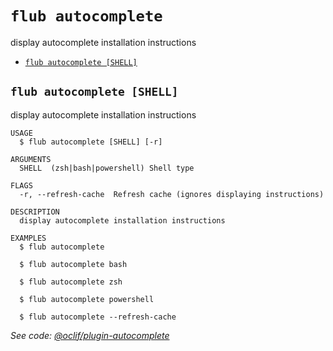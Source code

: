 `flub autocomplete`
===================

display autocomplete installation instructions

* [`flub autocomplete [SHELL]`](#flub-autocomplete-shell)

## `flub autocomplete [SHELL]`

display autocomplete installation instructions

```
USAGE
  $ flub autocomplete [SHELL] [-r]

ARGUMENTS
  SHELL  (zsh|bash|powershell) Shell type

FLAGS
  -r, --refresh-cache  Refresh cache (ignores displaying instructions)

DESCRIPTION
  display autocomplete installation instructions

EXAMPLES
  $ flub autocomplete

  $ flub autocomplete bash

  $ flub autocomplete zsh

  $ flub autocomplete powershell

  $ flub autocomplete --refresh-cache
```

_See code: [@oclif/plugin-autocomplete](https://github.com/oclif/plugin-autocomplete/blob/v2.3.1/src/commands/autocomplete/index.ts)_
